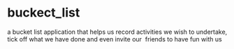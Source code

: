# buckect_list
a bucket list application that helps us record  activities we wish to undertake, tick off what we have done and even invite our  friends to have fun with us
